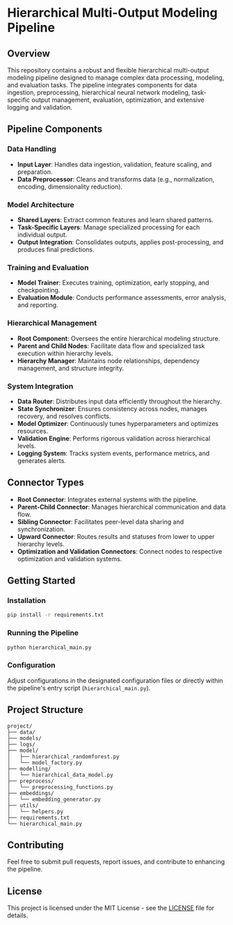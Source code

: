 # Hierarchical Multi-Output Modeling Pipeline

## Overview

This repository contains a robust and flexible hierarchical multi-output modeling pipeline designed to manage complex data processing, modeling, and evaluation tasks. The pipeline integrates components for data ingestion, preprocessing, hierarchical neural network modeling, task-specific output management, evaluation, optimization, and extensive logging and validation.

## Pipeline Components

### Data Handling

- **Input Layer**: Handles data ingestion, validation, feature scaling, and preparation.
- **Data Preprocessor**: Cleans and transforms data (e.g., normalization, encoding, dimensionality reduction).

### Model Architecture

- **Shared Layers**: Extract common features and learn shared patterns.
- **Task-Specific Layers**: Manage specialized processing for each individual output.
- **Output Integration**: Consolidates outputs, applies post-processing, and produces final predictions.

### Training and Evaluation

- **Model Trainer**: Executes training, optimization, early stopping, and checkpointing.
- **Evaluation Module**: Conducts performance assessments, error analysis, and reporting.

### Hierarchical Management

- **Root Component**: Oversees the entire hierarchical modeling structure.
- **Parent and Child Nodes**: Facilitate data flow and specialized task execution within hierarchy levels.
- **Hierarchy Manager**: Maintains node relationships, dependency management, and structure integrity.

### System Integration

- **Data Router**: Distributes input data efficiently throughout the hierarchy.
- **State Synchronizer**: Ensures consistency across nodes, manages recovery, and resolves conflicts.
- **Model Optimizer**: Continuously tunes hyperparameters and optimizes resources.
- **Validation Engine**: Performs rigorous validation across hierarchical levels.
- **Logging System**: Tracks system events, performance metrics, and generates alerts.

## Connector Types

- **Root Connector**: Integrates external systems with the pipeline.
- **Parent-Child Connector**: Manages hierarchical communication and data flow.
- **Sibling Connector**: Facilitates peer-level data sharing and synchronization.
- **Upward Connector**: Routes results and statuses from lower to upper hierarchy levels.
- **Optimization and Validation Connectors**: Connect nodes to respective optimization and validation systems.

## Getting Started

### Installation
```bash
pip install -r requirements.txt
```

### Running the Pipeline
```bash
python hierarchical_main.py
```

### Configuration

Adjust configurations in the designated configuration files or directly within the pipeline's entry script (`hierarchical_main.py`).

## Project Structure

```
project/
├── data/
├── models/
├── logs/
├── model/
│   ├── hierarchical_randomforest.py
│   └── model_factory.py
├── modelling/
│   └── hierarchical_data_model.py
├── preprocess/
│   └── preprocessing_functions.py
├── embeddings/
│   └── embedding_generator.py
├── utils/
│   └── helpers.py
├── requirements.txt
└── hierarchical_main.py
```

## Contributing

Feel free to submit pull requests, report issues, and contribute to enhancing the pipeline.

## License

This project is licensed under the MIT License - see the [LICENSE](LICENSE) file for details.

